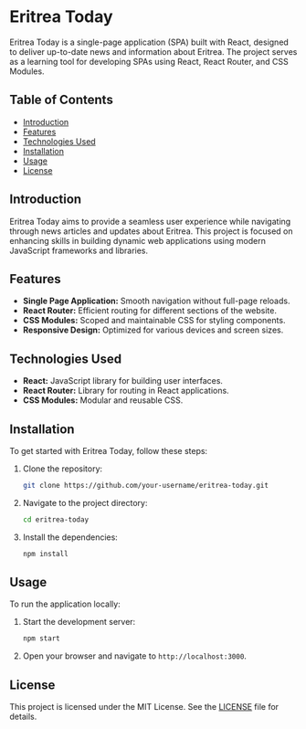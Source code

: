 # Eritrea Today

Eritrea Today is a single-page application (SPA) built with React, designed to deliver up-to-date news and information about Eritrea. The project serves as a learning tool for developing SPAs using React, React Router, and CSS Modules.

## Table of Contents

- [Introduction](#introduction)
- [Features](#features)
- [Technologies Used](#technologies-used)
- [Installation](#installation)
- [Usage](#usage)
- [License](#license)

## Introduction

Eritrea Today aims to provide a seamless user experience while navigating through news articles and updates about Eritrea. This project is focused on enhancing skills in building dynamic web applications using modern JavaScript frameworks and libraries.

## Features

- **Single Page Application:** Smooth navigation without full-page reloads.
- **React Router:** Efficient routing for different sections of the website.
- **CSS Modules:** Scoped and maintainable CSS for styling components.
- **Responsive Design:** Optimized for various devices and screen sizes.

## Technologies Used

- **React:** JavaScript library for building user interfaces.
- **React Router:** Library for routing in React applications.
- **CSS Modules:** Modular and reusable CSS.

## Installation

To get started with Eritrea Today, follow these steps:

1. Clone the repository:
   ```bash
   git clone https://github.com/your-username/eritrea-today.git
   ```
2. Navigate to the project directory:
   ```bash
   cd eritrea-today
   ```
3. Install the dependencies:
   ```bash
   npm install
   ```

## Usage

To run the application locally:

1. Start the development server:
   ```bash
   npm start
   ```
2. Open your browser and navigate to `http://localhost:3000`.

## License

This project is licensed under the MIT License. See the [LICENSE](LICENSE) file for details.